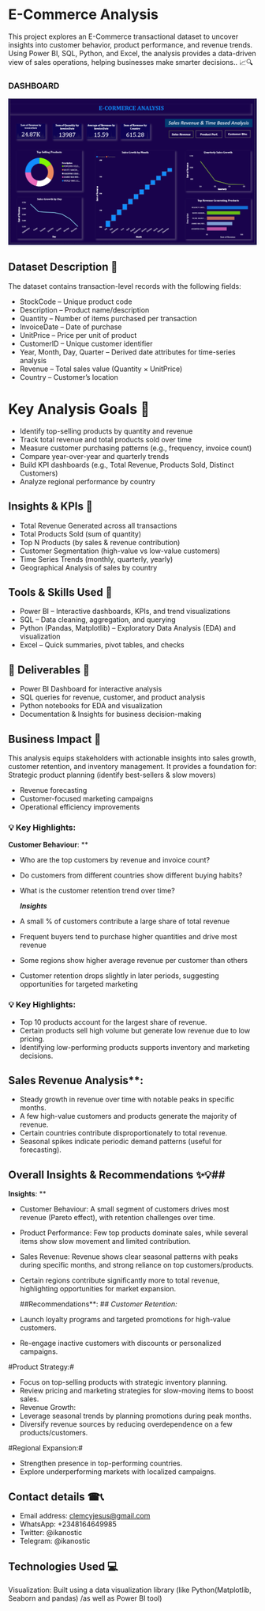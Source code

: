 # E-Commerce Analysis

This project explores an E-Commerce transactional dataset to uncover insights into customer behavior, product performance, and revenue trends. Using Power BI, SQL, Python, and Excel, the analysis provides a data-driven view of sales operations, helping businesses make smarter decisions.. 📈🔍

### DASHBOARD
![Alt text](images/Sales.png)



## Dataset Description 🚀
The dataset contains transaction-level records with the following fields:
- StockCode – Unique product code
- Description – Product name/description
- Quantity – Number of items purchased per transaction
- InvoiceDate – Date of purchase
- UnitPrice – Price per unit of product
- CustomerID – Unique customer identifier
- Year, Month, Day, Quarter – Derived date attributes for time-series analysis
- Revenue – Total sales value (Quantity × UnitPrice)
- Country – Customer’s location


# Key Analysis Goals 🚀 
- Identify top-selling products by quantity and revenue
- Track total revenue and total products sold over time
- Measure customer purchasing patterns (e.g., frequency, invoice count)
- Compare year-over-year and quarterly trends
- Build KPI dashboards (e.g., Total Revenue, Products Sold, Distinct Customers)
- Analyze regional performance by country


## Insights & KPIs 🚀 
- Total Revenue Generated across all transactions
- Total Products Sold (sum of quantity)
- Top N Products (by sales & revenue contribution)
- Customer Segmentation (high-value vs low-value customers)
- Time Series Trends (monthly, quarterly, yearly)
- Geographical Analysis of sales by country


## Tools & Skills Used 🚀 
- Power BI – Interactive dashboards, KPIs, and trend visualizations
- SQL – Data cleaning, aggregation, and querying
- Python (Pandas, Matplotlib) – Exploratory Data Analysis (EDA) and visualization
- Excel – Quick summaries, pivot tables, and checks


## 🔷 Deliverables 🚀 
- Power BI Dashboard for interactive analysis
- SQL queries for revenue, customer, and product analysis
- Python notebooks for EDA and visualization
- Documentation & Insights for business decision-making


## Business Impact 🚀 
This analysis equips stakeholders with actionable insights into sales growth, customer retention, and inventory management. It provides a foundation for:
Strategic product planning (identify best-sellers & slow movers)
- Revenue forecasting
- Customer-focused marketing campaigns
- Operational efficiency improvements
  

### 💡 Key Highlights:
**Customer Behaviour**: **
- Who are the top customers by revenue and invoice count?
- Do customers from different countries show different buying habits?
- What is the customer retention trend over time?


  ***Insights***
- A small % of customers contribute a large share of total revenue 
- Frequent buyers tend to purchase higher quantities and drive most revenue
- Some regions show higher average revenue per customer than others
- Customer retention drops slightly in later periods, suggesting opportunities for targeted marketing
  

### 💡 Key Highlights:
- Top 10 products account for the largest share of revenue.
- Certain products sell high volume but generate low revenue due to low pricing.
- Identifying low-performing products supports inventory and marketing decisions.


## Sales Revenue Analysis**:
- Steady growth in revenue over time with notable peaks in specific months.
- A few high-value customers and products generate the majority of revenue.
- Certain countries contribute disproportionately to total revenue.
- Seasonal spikes indicate periodic demand patterns (useful for forecasting).



## Overall Insights & Recommendations ✨💡##
**Insights**: **
- Customer Behaviour: A small segment of customers drives most revenue (Pareto effect), with retention challenges over time.
-  Product Performance: Few top products dominate sales, while several items show slow movement and limited contribution.
- Sales Revenue: Revenue shows clear seasonal patterns with peaks during specific months, and strong reliance on top customers/products.
- Certain regions contribute significantly more to total revenue, highlighting opportunities for market expansion.



  ##Recommendations**: ##
  *Customer Retention:*
- Launch loyalty programs and targeted promotions for high-value customers.
- Re-engage inactive customers with discounts or personalized campaigns.


#Product Strategy:#
- Focus on top-selling products with strategic inventory planning.
- Review pricing and marketing strategies for slow-moving items to boost sales.
- Revenue Growth:
- Leverage seasonal trends by planning promotions during peak months.
- Diversify revenue sources by reducing overdependence on a few products/customers.


#Regional Expansion:#
- Strengthen presence in top-performing countries.
- Explore underperforming markets with localized campaigns.


## Contact details ☎📞
- Email address: clemcyjesus@gmail.com
- WhatsApp: +2348164649985
- Twitter: @ikanostic
- Telegram: @ikanostic
  
## Technologies Used 💻
Visualization: Built using a data visualization library (like Python(Matplotlib, Seaborn and pandas) /as well as Power BI tool)

